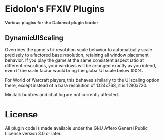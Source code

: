 # Eidolon's FFXIV Plugins

Various plugins for the Dalamud plugin loader.

## DynamicUIScaling

Overrides the game's hi-resolution scale behavior to automatically scale
precisely to a factored base resolution, retaining all window placement
behavior. If you play the game at the same consistent aspect ratio at different
resolutions, your windows will be arranged exactly as you intend, even if the
scale factor would bring the global UI scale below 100%.

For World of Warcraft players, this behaves similarly to the UI scaling option
there, except instead of a base resolution of 1024x768, it is 1280x720.

Minitalk bubbles and chat log are not currently affected.

# License

All plugin code is made available under the GNU Affero General Public License
version 3.0 or later.
